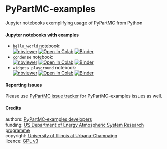 # PyPartMC-examples
Jupyter notebooks exemplifying usage of PyPartMC from Python

#### Jupyter notebooks with examples

- `hello_world` notebook:    
[![nbviewer](https://raw.githubusercontent.com/jupyter/design/master/logos/Badges/nbviewer_badge.svg)](https://nbviewer.jupyter.org/github/open-atmos/PyPartMC-examples/blob/main/notebooks/hello_world.ipynb)
[![Open In Colab](https://colab.research.google.com/assets/colab-badge.svg)](https://colab.research.google.com/github/open-atmos/PyPartMC-examples/blob/main/notebooks/hello_world.ipynb)
[![Binder](https://mybinder.org/badge_logo.svg)](https://mybinder.org/v2/gh/open-atmos/PyPartMC-examples.git/main?urlpath=lab/tree/notebooks/hello_world.ipynb)
- `condense` notebook:   
[![nbviewer](https://raw.githubusercontent.com/jupyter/design/master/logos/Badges/nbviewer_badge.svg)](https://nbviewer.jupyter.org/github/open-atmos/PyPartMC-examples/blob/main/notebooks/condense.ipynb)
[![Open In Colab](https://colab.research.google.com/assets/colab-badge.svg)](https://colab.research.google.com/github/open-atmos/PyPartMC-examples/blob/main/notebooks/condense.ipynb)
[![Binder](https://mybinder.org/badge_logo.svg)](https://mybinder.org/v2/gh/open-atmos/PyPartMC-examples.git/main?urlpath=lab/tree/notebooks/condense.ipynb)
- `widgets_playground` notebook:   
[![nbviewer](https://raw.githubusercontent.com/jupyter/design/master/logos/Badges/nbviewer_badge.svg)](https://nbviewer.jupyter.org/github/open-atmos/PyPartMC-examples/blob/main/notebooks/widgets_playground.ipynb)
[![Open In Colab](https://colab.research.google.com/assets/colab-badge.svg)](https://colab.research.google.com/github/open-atmos/PyPartMC-examples/blob/main/notebooks/widgets_playground.ipynb)
[![Binder](https://mybinder.org/badge_logo.svg)](https://mybinder.org/v2/gh/open-atmos/PyPartMC-examples.git/main?urlpath=lab/tree/notebooks/widgets_playground.ipynb)

#### Reporting issues

Please use [PyPartMC issue tracker](https://github.com/open-atmos/PyPartMC/issues/) for PyPartMC-examples issues as well.

#### Credits

authors: [PyPartMC-examples developers](https://github.com/open-atmos/PyPartMC-examples/graphs/contributors)   
funding: [US Department of Energy Atmospheric System Research programme](https://asr.science.energy.gov/)   
copyright: [University of Illinois at Urbana-Champaign](https://atmos.illinois.edu/)   
licence: [GPL v3](https://www.gnu.org/licenses/gpl-3.0.en.html)

